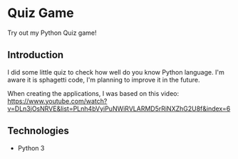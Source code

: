 # Quiz Game
Try out my Python Quiz game! 

## Introduction
I did some little quiz to check how well do you know Python language. 
I'm aware it is sphagetti code, I'm planning to improve it in the future.

When creating the applications, I was based on this video:
https://www.youtube.com/watch?v=DLn3jOsNRVE&list=PLnh4bVyiPuNWiRVLARMD5rRiNXZhG2U8f&index=6

## Technologies
- Python 3
